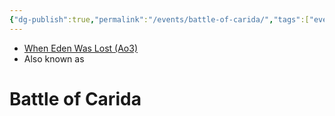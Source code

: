 ```yaml
---
{"dg-publish":true,"permalink":"/events/battle-of-carida/","tags":["event","battle","unfinished"],"dgHomeLink":false}
---
```


- [When Eden Was Lost (Ao3)](https://archiveofourown.org/works/19334440/chapters/45992584)
- Also known as 
# Battle of Carida

